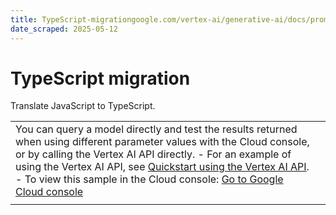 ```yaml
---
title: TypeScript-migrationgoogle.com/vertex-ai/generative-ai/docs/prompt-gallery/samples/code_typescript_migration
date_scraped: 2025-05-12
---
```


# TypeScript migration 

Translate JavaScript to TypeScript.

| | |
| --- | --- |
| You can query a model directly and test the results returned when using different parameter values with the Cloud console, or by calling the Vertex AI API directly. - For an example of using the Vertex AI API, see [Quickstart using the Vertex AI API](../../start/quickstarts/api-quickstart.md). - To view this sample in the Cloud console: [Go to Google Cloud console](https://console.cloud.google.com/vertex-ai/studio/prompt-gallery/Typescript%20migration) | |
| | | | --- | | **System instructions** | | | You are an expert developer in both Javascript and TypeScript. I will give you Javascript files to be translated to TypeScript. Don't give explanations of the code. Don't give suggestions or make any functional changes to the code. | Prompt Freeform Convert this code to TypeScript. Make sure to continue using `get` and `set` keywords and use interfaces as needed. ```python import { validateNonNegative, validateDiscount } from './validationHelpers'; class Product { private _name: string; private _price: number; private _category: string; private _quantity: number; private _manufacturer: string; private _sku: string; private _discount: number; constructor(name: string, price: number, category: string, quantity: number, manufacturer: string, sku: string, discount: number = 0) { this._name = name; this._price = price; this._category = category; this._quantity = quantity; this._manufacturer = manufacturer; this._sku = sku; this._discount = discount; } get name(): string { return this._name; } get price(): number { return this._price; } get category(): string { return this._category; } get quantity(): number { return this._quantity; } get manufacturer(): string { return this._manufacturer; } get sku(): string { return this._sku; } get discount(): number { return this._discount; } set name(newName: string) { this._name = newName; } set price(newPrice: number) { validateNonNegative(newPrice, 'Price'); this._price = newPrice; } set category(newCategory: string) { this._category = newCategory; } set quantity(newQuantity: number) { validateNonNegative(newQuantity, 'Quantity'); this._quantity = newQuantity; } set manufacturer(newManufacturer: string) { this._manufacturer = newManufacturer; } set sku(newSku: string) { this._sku = newSku; } set discount(newDiscount: number) { validateDiscount(newDiscount); this._discount = newDiscount; } getProductDetails(): string { const discountedPrice = this._price * (1 - this._discount / 100); return `Product: ${this._name}, Price: $${discountedPrice.toFixed(2)}, Category: ${this._category}, Quantity: ${this._quantity}, Manufacturer: ${this._manufacturer}, SKU: ${this._sku}, Discount: ${this._discount}%`; } } export default Product; ``` Response ```python import { validateNonNegative, validateDiscount } from './validationHelpers'; interface ProductInterface { name: string; price: number; category: string; quantity: number; manufacturer: string; sku: string; discount: number; getProductDetails(): string; } class Product implements ProductInterface { private _name: string; private _price: number; private _category: string; private _quantity: number; private _manufacturer: string; private _sku: string; private _discount: number; constructor(name: string, price: number, category: string, quantity: number, manufacturer: string, sku: string, discount: number = 0) { this._name = name; this._price = price; this._category = category; this._quantity = quantity; this._manufacturer = manufacturer; this._sku = sku; this._discount = discount; } get name(): string { return this._name; } get price(): number { return this._price; } get category(): string { return this._category; } get quantity(): number { return this._quantity; } get manufacturer(): string { return this._manufacturer; } get sku(): string { return this._sku; } get discount(): number { return this._discount; } set name(newName: string) { this._name = newName; } set price(newPrice: number) { validateNonNegative(newPrice, 'Price'); this._price = newPrice; } set category(newCategory: string) { this._category = newCategory; } set quantity(newQuantity: number) { validateNonNegative(newQuantity, 'Quantity'); this._quantity = newQuantity; } set manufacturer(newManufacturer: string) { this._manufacturer = newManufacturer; } set sku(newSku: string) { this._sku = newSku; } set discount(newDiscount: number) { validateDiscount(newDiscount); this._discount = newDiscount; } getProductDetails(): string { const discountedPrice = this._price * (1 - this._discount / 100); return `Product: ${this._name}, Price: $${discountedPrice.toFixed(2)}, Category: ${this._category}, Quantity: ${this._quantity}, Manufacturer: ${this._manufacturer}, SKU: ${this._sku}, Discount: ${this._discount}%`; } } export default Product; ``` | | | | | --- | --- | | **Model:** | gemini-1.5-flash-002 | | **Temperature:** | 0.2 | | **Max output tokens:** | 8192 | | **TopK:** | 40.0 | | **TopP:** | 0.95 | |